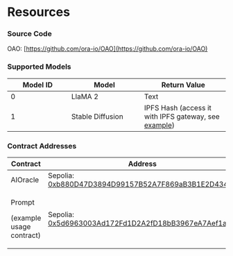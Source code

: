 # Resources

### Source Code

OAO: [https://github.com/ora-io/OAO](https://github.com/ora-io/OAO)

### Supported Models

<table><thead><tr><th width="124">Model ID</th><th width="152">Model</th><th>Return Value</th></tr></thead><tbody><tr><td>0</td><td>LlaMA 2</td><td>Text</td></tr><tr><td>1</td><td>Stable Diffusion</td><td>IPFS Hash (access it with IPFS gateway, see <a href="https://ipfs.io/ipfs/QmTJGTnAHLaYSVz8xbWZBVwAWNUJSi7GKZDzkCLMHTxAXt">example</a>)</td></tr></tbody></table>

### Contract Addresses

<table><thead><tr><th width="287">Contract</th><th width="440">Address</th></tr></thead><tbody><tr><td>AIOracle</td><td>Sepolia: <a href="https://sepolia.etherscan.io/address/0xb880D47D3894D99157B52A7F869aB3B1E2D4349d">0xb880D47D3894D99157B52A7F869aB3B1E2D4349d</a></td></tr><tr><td><p>Prompt</p><p>(example usage contract)</p></td><td>Sepolia: <a href="https://sepolia.etherscan.io/address/0x5d6963003Ad172Fd1D2A2fD18bB3967eA7Aef1a2">0x5d6963003Ad172Fd1D2A2fD18bB3967eA7Aef1a2</a></td></tr></tbody></table>
